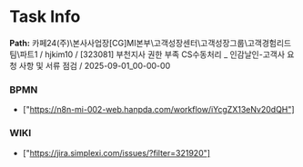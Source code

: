 # Task Info

**Path:** 카페24(주)\본사사업장\[CG]MI본부\고객성장센터\고객성장그룹\고객경험리드팀\파트1 / hjkim10 / [323081] 부천지사 권한 부족 CS수동처리 _ 인감날인-고객사 요청 사항 및 서류 점검 / 2025-09-01_00-00-00

### BPMN
- ["https://n8n-mi-002-web.hanpda.com/workflow/iYcgZX13eNv20dQH"]

### WIKI
- ["https://jira.simplexi.com/issues/?filter=321920"]

